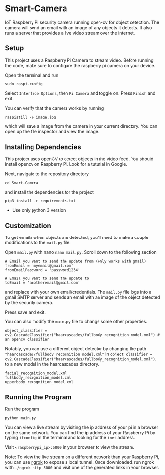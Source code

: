 # Smart-Camera
IoT Raspberry Pi security camera running open-cv for object detection. The camera will send an email with an image of any objects it detects. It also runs a server that provides a live video stream over the internet.


## Setup

This project uses a Raspberry Pi Camera to stream video. Before running the code, make sure to configure the raspberry pi camera on your device.

Open the terminal and run

```
sudo raspi-config
```

Select `Interface Options`, then `Pi Camera` and toggle on. Press `Finish` and exit.

You can verify that the camera works by running

```
raspistill -o image.jpg
```
which will save a image from the camera in your current directory. You can open up the file inspector and view the image.

## Installing Dependencies

This project uses openCV to detect objects in the video feed. You should install opencv on Raspberry Pi. Look for a tuturial in Google. 


Next, navigate to the repository directory

```
cd Smart-Camera
```

and install the dependencies for the project

```
pip3 install -r requirements.txt
```

* Use only python 3 version

## Customization

To get emails when objects are detected, you'll need to make a couple modifications to the `mail.py` file.

Open `mail.py` with nano `nano mail.py`. Scroll down to the following section

```
# Email you want to send the update from (only works with gmail)
fromEmail = 'myemail@gmail.com'
fromEmailPassword = 'password1234'

# Email you want to send the update to
toEmail = 'anotheremail@gmail.com'
```
and replace with your own email/credentials. The `mail.py` file logs into a gmail SMTP server and sends an email with an image of the object detected by the security camera. 

Press save and exit.

You can also modify the `main.py` file to change some other properties.

```
object_classifier = cv2.CascadeClassifier("haarcascades/fullbody_recognition_model.xml") # an opencv classifier
```
Notably, you can use a different object detector by changing the path `"haarcascades/fullbody_recognition_model.xml"` in `object_classifier = cv2.CascadeClassifier("haarcascades/fullbody_recognition_model.xml")`.
to a new model in the haarcascades directory.

```
facial_recognition_model.xml
fullbody_recognition_model.xml
upperbody_recognition_model.xml
```

## Running the Program

Run the program

```
python main.py
```

You can view a live stream by visiting the ip address of your pi in a browser on the same network. You can find the ip address of your Raspberry Pi by typing `ifconfig` in the terminal and looking for the `inet` address. 

Visit `<raspberrypi_ip>:5000` in your browser to view the stream.

Note: To view the live stream on a different network than your Raspberry Pi, you can use [ngrok](https://ngrok.com/) to expose a local tunnel. Once downloaded, run ngrok with `./ngrok http 5000` and visit one of the generated links in your browser.
